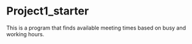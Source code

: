 # Project1_starter
This is a program that finds available meeting times based on busy and working hours.
